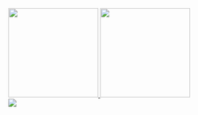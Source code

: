 

 <div>
  <a href="https://github.com/victorhttps">
  <img height="180em" src="https://github-readme-stats.vercel.app/api?username=victorhttps&show_icons=true&theme=github_dark&include_all_commits=true&count_private=true"/>
  <img height="180em" src="https://github-readme-stats.vercel.app/api/top-langs/?username=victorhttps&layout=compact&langs_count=7&theme=github_dark"/><br>
   <a href="https://www.linkedin.com/in/victor-hugo-mendes-aa0972206/" target="_blank"><img src="https://img.shields.io/badge/-LinkedIn-%230077B5?style=for-the-badge&logo=linkedin&logoColor=white" target="_blank"></a> 
</div>


